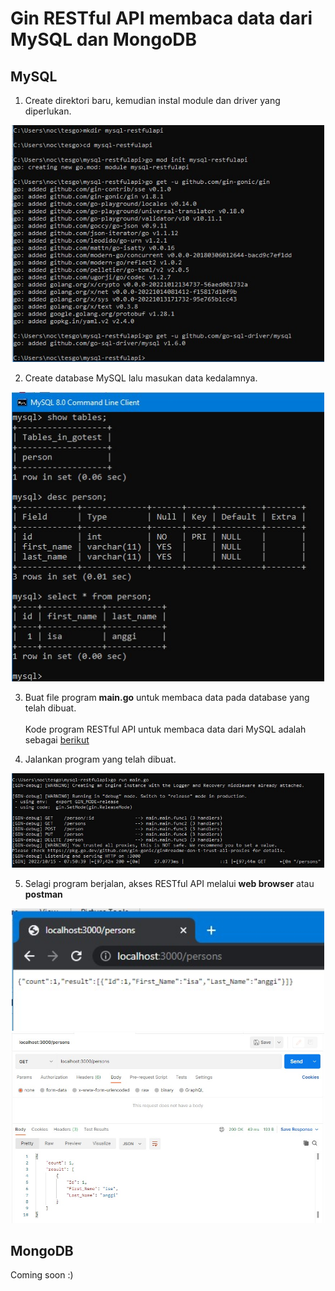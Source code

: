 # Gin RESTful API membaca data dari MySQL dan MongoDB

## MySQL
1. Create direktori baru, kemudian instal module dan driver yang diperlukan.

<div align="center"><img src="gambar/latihan/restful-api-mysql/screenshot1-instal-gin.jpg" width="500px"></div>

2. Create database MySQL lalu masukan data kedalamnya.

<div align="center"><img src="gambar/latihan/restful-api-mysql/screenshot2-prepare-database.jpg" width="500px"></div>

3. Buat file program **main.go** untuk membaca data pada database yang telah dibuat. <br><br>
Kode program RESTful API untuk membaca data dari MySQL adalah sebagai [berikut](kode/latihan/restful-api-mysql/main.go)<br>

4. Jalankan program yang telah dibuat.

<div align="center"><img src="gambar/latihan/restful-api-mysql/screenshot3-run-main.jpg" width="500px"></div>

5. Selagi program berjalan, akses RESTful API melalui **web browser** atau **postman**

<div align="center"><img src="gambar/latihan/restful-api-mysql/screenshot4-akses-api-web.jpg" width="500px"></div>
<div align="center"><img src="gambar/latihan/restful-api-mysql/screenshot5-akses-api-postman.jpg" width="500px"></div>

## MongoDB
Coming soon :)
